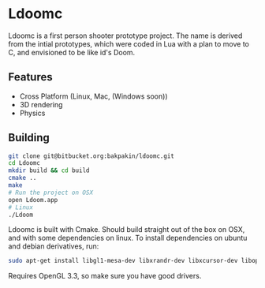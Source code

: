 # Ldoomc

Ldoomc is a first person shooter prototype project. The name is derived from the intial
prototypes, which were coded in Lua with a plan to move to C, and envisioned to be like id's Doom.

## Features
* Cross Platform (Linux, Mac, (Windows soon))
* 3D rendering
* Physics

## Building
```bash
git clone git@bitbucket.org:bakpakin/ldoomc.git
cd Ldoomc
mkdir build && cd build
cmake ..
make
# Run the project on OSX
open Ldoom.app
# Linux
./Ldoom
```
Ldoomc is built with Cmake. Should build straight out of the box on OSX, and with
some dependencies on linux. To install dependencies on ubuntu and debian derivatives, run:
```bash
sudo apt-get install libgl1-mesa-dev libxrandr-dev libxcursor-dev libopenal-dev
```

Requires OpenGL 3.3, so make sure you have good drivers.
